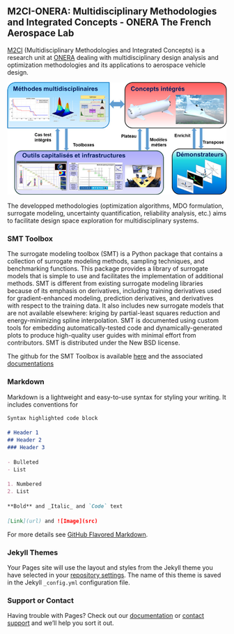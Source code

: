 ## M2CI-ONERA: Multidisciplinary Methodologies and Integrated Concepts - ONERA The French Aerospace Lab

[M2CI](https://www.onera.fr/dtis/unites-de-recherche#m2ci/) (Multidisciplinary Methodologies and Integrated Concepts) is a research unit at [ONERA](https://www.onera.fr/) dealing with multidisciplinary design analysis and optimization methodologies and its applications to aerospace vehicle design.  

<img src="M2CI.jpg" alt="hi" class="inline"/>

The developped methodologies (optimization algorithms, MDO formulation, surrogate modeling, uncertainty quantification, reliability analysis, etc.) aims to facilitate design space exploration for multidisciplinary systems.

### SMT Toolbox

The surrogate modeling toolbox (SMT) is a Python package that contains a collection of surrogate modeling methods, sampling techniques, and benchmarking functions. This package provides a library of surrogate models that is simple to use and facilitates the implementation of additional methods. SMT is different from existing surrogate modeling libraries because of its emphasis on derivatives, including training derivatives used for gradient-enhanced modeling, prediction derivatives, and derivatives with respect to the training data. It also includes new surrogate models that are not available elsewhere: kriging by partial-least squares reduction and energy-minimizing spline interpolation. SMT is documented using custom tools for embedding automatically-tested code and dynamically-generated plots to produce high-quality user guides with minimal effort from contributors. SMT is distributed under the New BSD license.

The github for the SMT Toolbox is available [here](https://github.com/SMTorg/SMT) and the associated [documentations](http://smt.readthedocs.io)

### Markdown

Markdown is a lightweight and easy-to-use syntax for styling your writing. It includes conventions for

```markdown
Syntax highlighted code block

# Header 1
## Header 2
### Header 3

- Bulleted
- List

1. Numbered
2. List

**Bold** and _Italic_ and `Code` text

[Link](url) and ![Image](src)
```

For more details see [GitHub Flavored Markdown](https://guides.github.com/features/mastering-markdown/).

### Jekyll Themes

Your Pages site will use the layout and styles from the Jekyll theme you have selected in your [repository settings](https://github.com/M2CI-ONERA/M2CI-ONERA.github.io/settings). The name of this theme is saved in the Jekyll `_config.yml` configuration file.

### Support or Contact

Having trouble with Pages? Check out our [documentation](https://help.github.com/categories/github-pages-basics/) or [contact support](https://github.com/contact) and we’ll help you sort it out.
